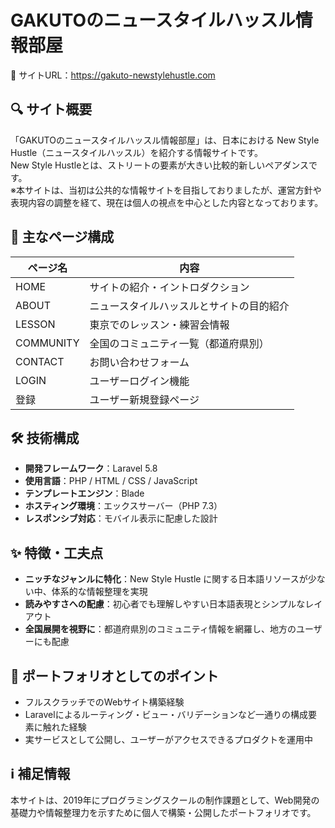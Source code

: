 # GAKUTOのニュースタイルハッスル情報部屋

📍 サイトURL：<a href="https://gakuto-newstylehustle.com" target="_blank">https://gakuto-newstylehustle.com</a>


## 🔍 サイト概要

「GAKUTOのニュースタイルハッスル情報部屋」は、日本における New Style Hustle（ニュースタイルハッスル）を紹介する情報サイトです。<br>
New Style Hustleとは、ストリートの要素が大きい比較的新しいペアダンスです。<br>
※本サイトは、当初は公共的な情報サイトを目指しておりましたが、運営方針や表現内容の調整を経て、現在は個人の視点を中心とした内容となっております。


## 🧭 主なページ構成

| ページ名   | 内容 |
|------------|------|
| HOME       | サイトの紹介・イントロダクション |
| ABOUT      | ニュースタイルハッスルとサイトの目的紹介 |
| LESSON     | 東京でのレッスン・練習会情報 |
| COMMUNITY  | 全国のコミュニティ一覧（都道府県別） |
| CONTACT    | お問い合わせフォーム |
| LOGIN      | ユーザーログイン機能 |
| 登録        | ユーザー新規登録ページ |


## 🛠 技術構成

- **開発フレームワーク**：Laravel 5.8  
- **使用言語**：PHP / HTML / CSS / JavaScript  
- **テンプレートエンジン**：Blade  
- **ホスティング環境**：エックスサーバー（PHP 7.3）  
- **レスポンシブ対応**：モバイル表示に配慮した設計


## ✨ 特徴・工夫点

- **ニッチなジャンルに特化**：New Style Hustle に関する日本語リソースが少ない中、体系的な情報整理を実現  
- **読みやすさへの配慮**：初心者でも理解しやすい日本語表現とシンプルなレイアウト  
- **全国展開を視野に**：都道府県別のコミュニティ情報を網羅し、地方のユーザーにも配慮  


## 🚀 ポートフォリオとしてのポイント

- フルスクラッチでのWebサイト構築経験  
- Laravelによるルーティング・ビュー・バリデーションなど一通りの構成要素に触れた経験  
- 実サービスとして公開し、ユーザーがアクセスできるプロダクトを運用中


## ℹ️ 補足情報

本サイトは、2019年にプログラミングスクールの制作課題として、Web開発の基礎力や情報整理力を示すために個人で構築・公開したポートフォリオです。
